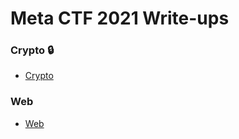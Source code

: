 <h1>Meta CTF 2021 Write-ups</h1>

<h3 dir="auto">
  <a id="user-content-crypto" class="anchor" aria-hidden="true" href="#crypto"> </a>
  Crypto 🔒</h3>

<ul dir="auto">
  <li>
    <a href="https://github.com/angieintech/CTFWriteUps/tree/main/Meta%20CTF/Crypto">Crypto</a>
  </li>
</ul>

<h3 dir="auto">
  <a id="user-content-web" class="anchor" aria-hidden="true" href="#web"> </a>
  Web
</h3>

<ul dir="auto">
  <li>
    <a href="https://github.com/angieintech/CTFWriteUps/tree/main/Meta%20CTF/Web">Web</a>
  </li>
</ul>
